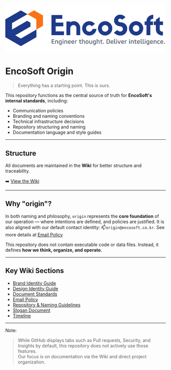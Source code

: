 <img src="https://github.com/encosoft-kr/origin/blob/main/assets/logo-encosoft-vertical-1000x300-github.png">

# EncoSoft Origin

> Everything has a starting point. This is ours.

This repository functions as the central source of truth for **EncoSoft's internal standards**, including:

* Communication policies
* Branding and naming conventions
* Technical infrastructure decisions
* Repository structuring and naming
* Documentation language and style guides

---

## Structure

All documents are maintained in the **Wiki** for better structure and traceability.

➡️ [View the Wiki](https://github.com/encosoft-kr/origin/wiki)

---

## Why "origin"?

In both naming and philosophy, `origin` represents the **core foundation** of our operation — where intentions are defined, and policies are justified. It is also aligned with our default contact identity:
📫`origin@encosoft.co.kr`. See more details at [Email Policy](https://github.com/encosoft-kr/origin/wiki/Email-Policy)

This repository does not contain executable code or data files.
Instead, it defines **how we think, organize, and operate.**

---

## Key Wiki Sections

* [Brand Identity Guide](https://github.com/encosoft-kr/origin/wiki/Brand-Identity-Guide)
* [Design Identity Guide](https://github.com/encosoft-kr/origin/wiki/Design-Identity-Guide)
* [Document Standards](https://github.com/encosoft-kr/origin/wiki/Document-Standards)
* [Email Policy](https://github.com/encosoft-kr/origin/wiki/Email-Policy)
* [Repository & Naming Guidelines](https://github.com/encosoft-kr/origin/wiki/Repository-Structure)
* [Slogan Document](https://github.com/encosoft-kr/origin/wiki/Slogan-Document)
* [Timeline](https://github.com/encosoft-kr/origin/wiki/Timeline)

---

Note:
> While GitHub displays tabs such as Pull requests, Security, and Insights by default, this repository does not actively use those features.  
> Our focus is on documentation via the Wiki and direct project organization.
